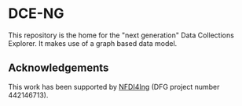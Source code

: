 # DCE-NG

This repository is the home for the "next generation" Data Collections Explorer. It makes use of a graph based data model.

## Acknowledgements

This work has been supported by [NFDI4Ing](https://nfdi4ing.de) (DFG project number 442146713).
